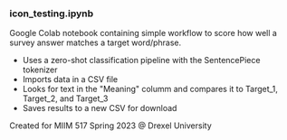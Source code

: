 ### icon_testing.ipynb
Google Colab notebook containing simple workflow to score how well a survey answer matches a target word/phrase.

- Uses a zero-shot classification pipeline with the SentencePiece tokenizer
- Imports data in a CSV file
- Looks for text in the "Meaning" columm and compares it to Target_1, Target_2, and Target_3
- Saves results to a new CSV for download

Created for MIIM 517 Spring 2023 @ Drexel University
